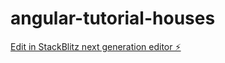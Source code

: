 # angular-tutorial-houses

[Edit in StackBlitz next generation editor ⚡️](https://stackblitz.com/~/github.com/Kami-Vourdalak/angular-tutorial-houses)